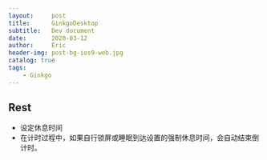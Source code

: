 ```yaml
---
layout:     post
title:      GinkgoDesktop
subtitle:   Dev document
date:       2020-03-12
author:     Eric
header-img: post-bg-ios9-web.jpg
catalog: true
tags:
    - Ginkgo
---
```






## Rest

* 设定休息时间
* 在计时过程中，如果自行锁屏或睡眠到达设置的强制休息时间，会自动结束倒计时。

